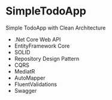 # SimpleTodoApp
Simple TodoApp with Clean Architecture


- .Net Core Web API
- EntityFramework Core
- SOLID
- Repository Design Pattern
- CQRS
- MediatR
- AutoMapper
- FluentValidations
- Swagger
